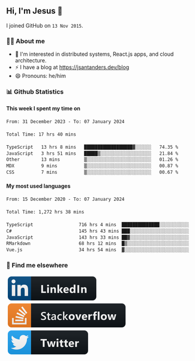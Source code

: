 ## Hi, I'm Jesus 👋

I joined GitHub on `13 Nov 2015`.

<!-- Talking about you -->

### 👨‍💻 About me

- 👦 I'm interested in distributed systems, React.js apps, and cloud architecture.
- ⚡️ I have a blog at <https://jsantanders.dev/blog>
- 😄 Pronouns: he/him

### 📊 Github Statistics

#### This week I spent my time on

<!--START_SECTION:weekly-->

```txt
From: 31 December 2023 - To: 07 January 2024

Total Time: 17 hrs 40 mins

TypeScript   13 hrs 8 mins   ██████████████████▓░░░░░░   74.35 %
JavaScript   3 hrs 51 mins   █████▒░░░░░░░░░░░░░░░░░░░   21.84 %
Other        13 mins         ▒░░░░░░░░░░░░░░░░░░░░░░░░   01.26 %
MDX          9 mins          ▒░░░░░░░░░░░░░░░░░░░░░░░░   00.87 %
CSS          7 mins          ▒░░░░░░░░░░░░░░░░░░░░░░░░   00.67 %
```

<!--END_SECTION:weekly-->

#### My most used languages

<!--START_SECTION:alltime-->

```txt
From: 15 December 2020 - To: 07 January 2024

Total Time: 1,272 hrs 38 mins

TypeScript                 716 hrs 4 mins  ██████████████░░░░░░░░░░░   56.27 %
C#                         145 hrs 43 mins ███░░░░░░░░░░░░░░░░░░░░░░   11.45 %
JavaScript                 143 hrs 33 mins ██▓░░░░░░░░░░░░░░░░░░░░░░   11.28 %
RMarkdown                  68 hrs 12 mins  █▒░░░░░░░░░░░░░░░░░░░░░░░   05.36 %
Vue.js                     34 hrs 54 mins  ▓░░░░░░░░░░░░░░░░░░░░░░░░   02.74 %
```

<!--END_SECTION:alltime-->

### 📢 Find me elsewhere

<p>
  <a target="_blank" href="https://linkedin.com/in/jsantanders">
    <img src="https://github.com/jsantanders/jsantanders/blob/master/img/linkedin.svg" alt="LinkedIn" style="vertical-align:top; margin:4px">
  </a>
  
  <a target="_blank" href="https://stackoverflow.com/users/7318331/jesus-santander">
    <img src="https://github.com/jsantanders/jsantanders/blob/master/img/stackoverflow.svg" alt="StackOverflow" style="vertical-align:top; margin:4px">
  </a>
  
  <a target="_blank" href="http://twitter.com/jsantanders">
    <img src="https://github.com/jsantanders/jsantanders/blob/master/img/twitter.svg" alt="Twitter" style="vertical-align:top; margin:4px">
  </a>
</p>
